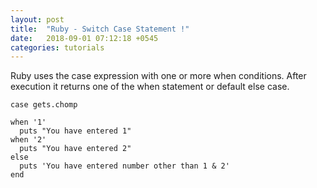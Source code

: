 ```yaml
---
layout: post
title:  "Ruby - Switch Case Statement !"
date:   2018-09-01 07:12:18 +0545
categories: tutorials
---
```


Ruby uses the case expression with one or more when conditions. After execution it returns one of the when statement or default else case.

```
case gets.chomp

when '1'
  puts "You have entered 1"
when '2'
  puts "You have entered 2"
else
  puts 'You have entered number other than 1 & 2'
end
```